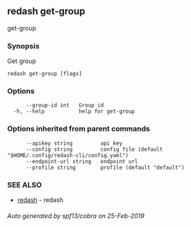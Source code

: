 ## redash get-group

get-group

### Synopsis

Get group

```
redash get-group [flags]
```

### Options

```
      --group-id int   Group id
  -h, --help           help for get-group
```

### Options inherited from parent commands

```
      --apikey string         api key
      --config string         config file (default "$HOME/.config/redash-cli/config.yaml")
      --endpoint-url string   endpoint url
      --profile string        profile (default "default")
```

### SEE ALSO

* [redash](redash.md)	 - redash

###### Auto generated by spf13/cobra on 25-Feb-2019
